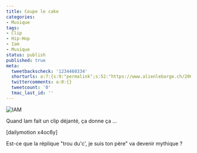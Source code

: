 ```yaml
---
title: Coupe le cake
categories:
- Musique
tags:
- Clip
- Hip-Hop
- Iam
- Musique
status: publish
published: true
meta:
  tweetbackscheck: '1234460334'
  shorturls: a:7:{s:9:"permalink";s:52:"https://www.alienlebarge.ch/2008/03/15/coupe-le-cake/";s:7:"tinyurl";s:25:"https://tinyurl.com/d6twt7";s:4:"isgd";s:17:"https://is.gd/ivxH";s:5:"bitly";s:18:"https://bit.ly/OB2a";s:5:"snipr";s:22:"https://snipr.com/bcw8f";s:5:"snurl";s:22:"https://snurl.com/bcw8f";s:7:"snipurl";s:24:"https://snipurl.com/bcw8f";}
  twittercomments: a:0:{}
  tweetcount: '0'
  tmac_last_id: ''
---
```

<img src="https://dlgjp9x71cipk.cloudfront.net/2008/03/iam.png" alt="IAM" />

Quand Iam fait un clip déjanté, ça donne ça ...

<!--more-->

[dailymotion x4oc6y]

Est-ce que la réplique "trou du'c', je suis ton père" va devenir mythique ?
